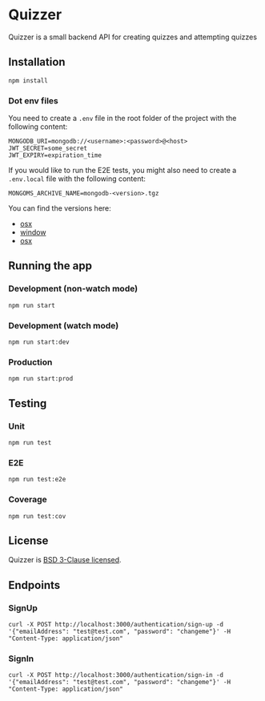 # Quizzer

Quizzer is a small backend API for creating quizzes and attempting quizzes

## Installation

```shell
npm install
```

### Dot env files

You need to create a `.env` file in the root folder of the project with the following content:

```shell
MONGODB_URI=mongodb://<username>:<password>@<host>
JWT_SECRET=some_secret
JWT_EXPIRY=expiration_time
```

If you would like to run the E2E tests, you might also need to create a `.env.local` file with the following content:

```shell
MONGOMS_ARCHIVE_NAME=mongodb-<version>.tgz
```

You can find the versions here:
- [osx](https://dl.mongodb.org/dl/osx/x86_64)
- [window](https://www.mongodb.org/dl/win32)
- [osx](https://dl.mongodb.org/dl/linux)

## Running the app

### Development (non-watch mode)

```shell
npm run start
```

### Development (watch mode)

```shell
npm run start:dev
```

### Production

```shell
npm run start:prod
```

## Testing

### Unit

```shell
npm run test
```

### E2E

```shell
npm run test:e2e
```

### Coverage

```shell
npm run test:cov
```

## License

Quizzer is [BSD 3-Clause licensed](https://github.com/azuwey/quizzer/blob/main/LICENSE).

## Endpoints

### SignUp

```shell
curl -X POST http://localhost:3000/authentication/sign-up -d '{"emailAddress": "test@test.com", "password": "changeme"}' -H "Content-Type: application/json"
```

### SignIn

```shell
curl -X POST http://localhost:3000/authentication/sign-in -d '{"emailAddress": "test@test.com", "password": "changeme"}' -H "Content-Type: application/json"
```
